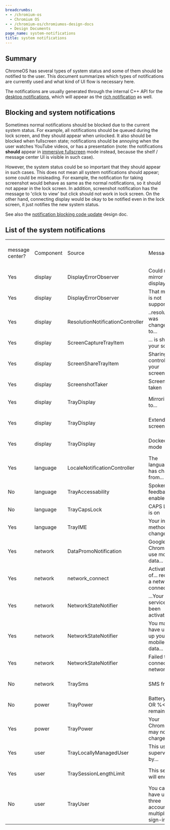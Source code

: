 ```yaml
---
breadcrumbs:
- - /chromium-os
  - Chromium OS
- - /chromium-os/chromiumos-design-docs
  - Design Documents
page_name: system-notifications
title: system notifications
---
```


## Summary

ChromeOS has several types of system status and some of them should be notified
to the user. This document summarizes which types of notifications are currently
used and what kind of UI flow is necessary here.

The notifications are usually generated through the internal C++ API for the
[desktop
notifications](/developers/design-documents/extensions/proposed-changes/apis-under-development/desktop-notification-api),
which will appear as the [rich
notification](http://blog.chromium.org/2013/05/rich-notifications-in-chrome.html)
as well.

## Blocking and system notifications

Sometimes normal notifications should be blocked due to the current system
status. For example, all notifications should be queued during the lock screen,
and they should appear when unlocked. It also should be blocked when fullscreen
state; notifications should be annoying when the user watches YouTube videos, or
has a presentation (note: the notifications **should** appear in [immersive
fullscreen](/developers/design-documents/immersive-fullscreen) mode instead,
because the shelf / message center UI is visible in such case).

However, the system status could be so important that they should appear in such
cases. This does not mean all system notifications should appear; some could be
misleading. For example, the notification for taking screenshot would behave as
same as the normal notifications, so it should not appear in the lock screen. In
addition, screenshot notification has the message to 'click to view' but click
should not work in lock screen. On the other hand, connecting display would be
okay to be notified even in the lock screen, it just notifies the new system
status.

See also the [notification blocking code
update](https://docs.google.com/document/d/1Ox0Gb659lE2eusk-Gwm-a_JkARva7LydQc3hZNJvDn0/edit?usp=sharing)
design doc.

## List of the system notifications

<table>
<tr>
<td>message center?</td>
<td>Component</td>
<td>Source</td>
<td>Message</td>
<td>Show Always? ("System")</td>
<td>Timeout</td>
<td>Secure? (Show on Lock Screen)</td>
<td>Customize?</td>
<td>(can be disabled)</td>
<td>Click Action</td>
<td>Button</td>
<td>Triggers</td>
</tr>
<tr>
<td>Yes</td>
<td>display</td>
<td>DisplayErrorObserver</td>
<td>Could not mirror displays...</td>
<td>No</td>
<td>Yes</td>
<td>Yes</td>
<td>No</td>
<td>None</td>
<td>display connection</td>
</tr>
<tr>
<td>Yes</td>
<td>display</td>
<td>DisplayErrorObserver</td>
<td>That monitor is not supported</td>
<td>No</td>
<td>Yes</td>
<td>Yes</td>
<td>No</td>
<td>None</td>
<td>display connection</td>
</tr>
<tr>
<td>Yes</td>
<td>display</td>
<td>ResolutionNotificationController</td>
<td>..resolution was changed to...</td>
<td>Yes</td>
<td>Both</td>
<td>No</td>
<td>No</td>
<td>Accept / Revert change</td>
<td>Accept / Revert change</td>
<td>settings change from chrome://settings/display</td>
</tr>
<tr>
<td>Yes</td>
<td>display</td>
<td>ScreenCaptureTrayItem</td>
<td>... is sharing your screen</td>
<td>Yes</td>
<td>No</td>
<td>No</td>
<td>None</td>
<td>Stop Capture</td>
<td>apps</td>
</tr>
<tr>
<td>Yes</td>
<td>display</td>
<td>ScreenShareTrayItem</td>
<td>Sharing control of your screen...</td>
<td>Yes</td>
<td>No</td>
<td>No</td>
<td>None</td>
<td>Stop Share</td>
<td>apps</td>
</tr>
<tr>
<td>Yes</td>
<td>display</td>
<td>ScreenshotTaker</td>
<td>Screenshot taken</td>
<td>No</td>
<td>Yes</td>
<td>No</td>
<td>Yes</td>
<td>Show FIles App</td>
<td>keyboard shortcut</td>
</tr>
<tr>
<td>Yes</td>
<td>display</td>
<td>TrayDisplay</td>
<td>Mirroring to...</td>
<td>No</td>
<td>Yes</td>
<td>Yes</td>
<td>No</td>
<td>Show Display Settings</td>
<td>settings change from chrome://settings/display, and keyboard shortcut</td>
</tr>
<tr>
<td>Yes</td>
<td>display</td>
<td>TrayDisplay</td>
<td>Extending screen to...</td>
<td>No</td>
<td>Yes</td>
<td>Yes</td>
<td>No</td>
<td>Show Display Settings</td>
<td>settings change from chrome://settings/display, and keyboard shortcut</td>
</tr>
<tr>
<td>Yes</td>
<td>display</td>
<td>TrayDisplay</td>
<td>Docked mode</td>
<td>No</td>
<td>Yes</td>
<td>Yes</td>
<td>No</td>
<td>Show Display Settings</td>
<td>close lid</td>
</tr>
<tr>
<td>Yes</td>
<td>language</td>
<td>LocaleNotificationController</td>
<td>The language has changed from...</td>
<td>No</td>
<td>No</td>
<td>No</td>
<td>No</td>
<td>Accept change</td>
<td>Revert change</td>
<td>login</td>
</tr>
<tr>
<td>No</td>
<td>language</td>
<td>TrayAccessability</td>
<td>Spoken feedback is enabled.</td>
<td>\*</td>
<td>Yes</td>
<td>No</td>
<td>None</td>
<td>keyboard shortcut</td>
</tr>
<tr>
<td>No</td>
<td>language</td>
<td>TrayCapsLock</td>
<td>CAPS LOCK is on</td>
<td>\*</td>
<td>Yes</td>
<td>No</td>
<td>None</td>
<td>keyboard shortcut</td>
</tr>
<tr>
<td>Yes</td>
<td>language</td>
<td>TrayIME</td>
<td>Your input method has changed...</td>
<td>No</td>
<td>Yes</td>
<td>No</td>
<td>No</td>
<td>Show IME detailed view</td>
<td>keyboard shortcut</td>
</tr>
<tr>
<td>Yes</td>
<td>network</td>
<td>DataPromoNotification</td>
<td>Google Chrome will use mobile data...</td>
<td>Yes</td>
<td>No</td>
<td>?</td>
<td>No</td>
<td>Promo URL or settings</td>
</tr>
<tr>
<td>Yes</td>
<td>network</td>
<td>network_connect</td>
<td>Activation of... requires a network connection</td>
<td>Yes</td>
<td>No</td>
<td>?</td>
<td>No</td>
<td>Show Settings</td>
</tr>
<tr>
<td>Yes</td>
<td>network</td>
<td>NetworkStateNotifier</td>
<td>...Your .. service has been activated</td>
<td>Yes</td>
<td>No</td>
<td>?</td>
<td>No</td>
<td>Show Settings</td>
</tr>
<tr>
<td>Yes</td>
<td>network</td>
<td>NetworkStateNotifier</td>
<td>You may have used up your mobile data...</td>
<td>Yes</td>
<td>No</td>
<td>?</td>
<td>No</td>
<td>Configure Network</td>
</tr>
<tr>
<td>Yes</td>
<td>network</td>
<td>NetworkStateNotifier</td>
<td>Failed to connect to network...</td>
<td>Yes</td>
<td>No</td>
<td>?</td>
<td>No</td>
<td>Show Settings</td>
</tr>
<tr>
<td>No</td>
<td>network</td>
<td>TraySms</td>
<td>SMS from ...</td>
<td>\*</td>
<td>No</td>
<td>No</td>
<td>Show SMS detailed view</td>
</tr>
<tr>
<td>No</td>
<td>power</td>
<td>TrayPower</td>
<td>Battery full OR %&lt;X&gt; remaining</td>
<td>\*</td>
<td>No / Never</td>
<td>Yes</td>
<td>No</td>
<td>None</td>
<td>low battery</td>
</tr>
<tr>
<td>Yes</td>
<td>power</td>
<td>TrayPower</td>
<td>Your Chromebook may not charge...</td>
<td>No</td>
<td>Yes</td>
<td>Yes</td>
<td>No</td>
<td>None</td>
<td>usb charger connected</td>
</tr>
<tr>
<td>Yes</td>
<td>user</td>
<td>TrayLocallyManagedUser</td>
<td>This user is supervised by...</td>
<td>Yes</td>
<td>No</td>
<td>No</td>
<td>No</td>
<td>None</td>
<td>login</td>
</tr>
<tr>
<td>Yes</td>
<td>user</td>
<td>TraySessionLengthLimit</td>
<td>This session will end in...</td>
<td>Yes</td>
<td>No</td>
<td>No</td>
<td>No</td>
<td>None</td>
<td>timeout set by policy / sync / remaining time change</td>
</tr>
<tr>
<td>No</td>
<td>user</td>
<td>TrayUser</td>
<td>You can only have up to three accounts in multiple sign-in</td>
<td>\*</td>
<td>\*</td>
<td>Yes</td>
<td>No</td>
<td>None</td>
</tr>
</table>
